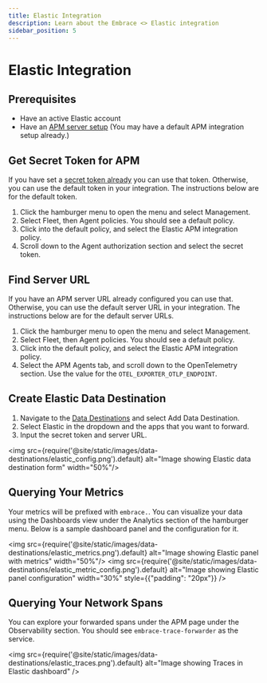 ```yaml
---
title: Elastic Integration
description: Learn about the Embrace <> Elastic integration
sidebar_position: 5
---
```


# Elastic Integration

## Prerequisites

- Have an active Elastic account
- Have an [APM server setup](https://www.elastic.co/guide/en/fleet/7.15/fleet-quick-start-traces.html) (You may have a
default APM integration setup already.)


## Get Secret Token for APM
If you have set a [secret token already](https://www.elastic.co/guide/server/current/secret-token.html) you can use that
token. Otherwise, you can use the default token in your integration. The instructions below are for the default token.

1. Click the hamburger menu to open the menu and select Management. 
1. Select Fleet, then Agent policies. You should see a default policy.
1. Click into the default policy, and select the Elastic APM integration policy.
1. Scroll down to the Agent authorization section and select the secret token.

## Find Server URL
If you have an APM server URL already configured you can use that. Otherwise, you can use the default server URL in your
integration. The instructions below are for the default server URLs.

1. Click the hamburger menu to open the menu and select Management. 
1. Select Fleet, then Agent policies. You should see a default policy.
1. Click into the default policy, and select the Elastic APM integration policy.
1. Select the APM Agents tab, and scroll down to the OpenTelemetry section. Use the value for the `OTEL_EXPORTER_OTLP_ENDPOINT`.

## Create Elastic Data Destination

1. Navigate to the [Data Destinations](https://dash.embrace.io/settings/organization/integrations/data_destinations) and select
Add Data Destination. 
1. Select Elastic in the dropdown and the apps that you want to forward.
1. Input the secret token and server URL.

<img src={require('@site/static/images/data-destinations/elastic_config.png').default} alt="Image showing Elastic data destination form" width="50%"/>

## Querying Your Metrics

Your metrics will be prefixed with `embrace.`. You can visualize your data using the Dashboards view under the Analytics section of the hamburger menu. Below is a sample dashboard panel and the configuration for it.

<img src={require('@site/static/images/data-destinations/elastic_metrics.png').default} alt="Image showing Elastic panel with metrics" width="50%"/>
<img src={require('@site/static/images/data-destinations/elastic_metric_config.png').default} alt="Image showing Elastic panel configuration" width="30%" style={{"padding": "20px"}} />

## Querying Your Network Spans

You can explore your forwarded spans under the APM page under the Observability section. You should see `embrace-trace-forwarder`
as the service. 

<img src={require('@site/static/images/data-destinations/elastic_traces.png').default} alt="Image showing Traces in Elastic dashboard" />
